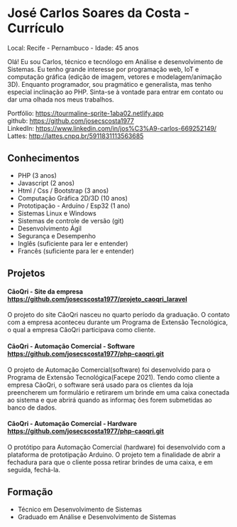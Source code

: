 # José Carlos Soares da Costa - Currículo

Local: Recife - Pernambuco - Idade: 45 anos

Olá! 
Eu sou Carlos, técnico e tecnólogo em Análise e desenvolvimento de Sistemas. Eu tenho grande interesse por programação web, IoT e computação gráfica (edição de imagem, vetores e modelagem/animação 3D). Enquanto programador, sou pragmático e generalista, mas tenho especial inclinação ao PHP. Sinta-se à vontade para entrar em contato ou dar uma olhada nos meus trabalhos.

Portfólio: https://tourmaline-sprite-1aba02.netlify.app  
github: https://github.com/josecscosta1977  
LinkedIn: https://www.linkedin.com/in/jos%C3%A9-carlos-669252149/  
Lattes: http://lattes.cnpq.br/5911831113563685  

## Conhecimentos

- PHP (3 anos)
- Javascript (2 anos)
- Html / Css / Bootstrap (3 anos)
- Computação Gráfica 2D/3D (10 anos)
- Prototipação - Arduíno / Esp32 (1 ano)
- Sistemas Linux e Windows
- Sistemas de controle de versão (git)
- Desenvolvimento Ágil
- Segurança e Desempenho
- Inglês (suficiente para ler e entender)
- Francês (suficiente para ler e entender)

## Projetos  

#### CãoQri - Site da empresa https://github.com/josecscosta1977/projeto_caoqri_laravel

O projeto do site CãoQri nasceu no quarto período da graduação. O contato com a empresa aconteceu durante um Programa de Extensão Tecnológica, o qual a empresa CãoQri participava como cliente.  

#### CãoQri - Automação Comercial - Software https://github.com/josecscosta1977/php-caoqri.git

O projeto de Automação Comercial(software) foi desenvolvido para o Programa de Extensão Tecnológica(Facepe 2021). Tendo como cliente a empresa CãoQri, o software será usado para os clientes da loja preencherem um formulário e retirarem um brinde em uma caixa conectada ao sistema e que abrirá quando as informaç
ões forem submetidas ao banco de dados. 

#### CãoQri - Automação Comercial - Hardware  https://github.com/josecscosta1977/php-caoqri.git

O protótipo para Automação Comercial (hardware) foi desenvolvido com a plataforma de prototipação Arduino. O projeto tem a finalidade de abrir a fechadura para que o cliente possa retirar brindes de uma caixa, e em seguida, fechá-la.

## Formação

- Técnico em Desenvolvimento de Sistemas
- Graduado em Análise e Desenvolvimento de Sistemas
